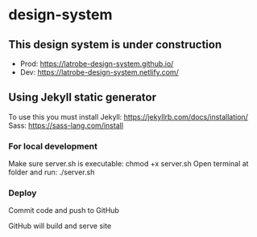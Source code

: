 # design-system

## This design system is under construction

- Prod: https://latrobe-design-system.github.io/
- Dev: https://latrobe-design-system.netlify.com/

## Using Jekyll static generator
To use this you must install
Jekyll: https://jekyllrb.com/docs/installation/
Sass: https://sass-lang.com/install

### For local development
Make sure server.sh is executable: chmod +x server.sh
Open terminal at folder and run: ./server.sh

### Deploy
Commit code and push to GitHub

GitHub will build and serve site
